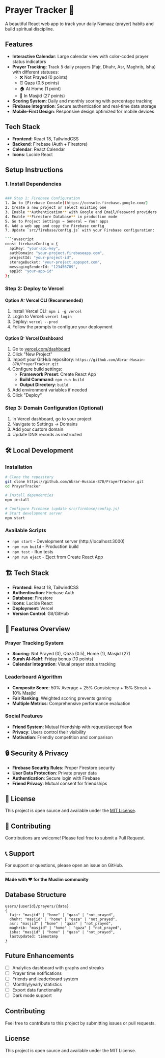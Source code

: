 # Prayer Tracker 🕌

A beautiful React web app to track your daily Namaaz (prayer) habits and build spiritual discipline.

## Features

- **Interactive Calendar**: Large calendar view with color-coded prayer status indicators
- **Prayer Tracking**: Track 5 daily prayers (Fajr, Dhuhr, Asr, Maghrib, Isha) with different statuses:
  - ❌ Not Prayed (0 points)
  - ⏰ Qaza (0.5 points)
  - 🏠 At Home (1 point)
  - 🕌 In Masjid (27 points)
- **Scoring System**: Daily and monthly scoring with percentage tracking
- **Firebase Integration**: Secure authentication and real-time data storage
- **Mobile-First Design**: Responsive design optimized for mobile devices

## Tech Stack

- **Frontend**: React 18, TailwindCSS
- **Backend**: Firebase (Auth + Firestore)
- **Calendar**: React Calendar
- **Icons**: Lucide React

## Setup Instructions

### 1. Install Dependencies

```bash

### Step 1: Firebase Configuration
1. Go to [Firebase Console](https://console.firebase.google.com/)
2. Create a new project or select existing one
3. Enable **Authentication** with Google and Email/Password providers
4. Enable **Firestore Database** in production mode
5. Go to Project Settings → General → Your apps
6. Add a web app and copy the Firebase config
7. Update `src/firebase/config.js` with your Firebase configuration:

```javascript
const firebaseConfig = {
  apiKey: "your-api-key",
  authDomain: "your-project.firebaseapp.com",
  projectId: "your-project-id",
  storageBucket: "your-project.appspot.com",
  messagingSenderId: "123456789",
  appId: "your-app-id"
};
```

### Step 2: Deploy to Vercel

#### Option A: Vercel CLI (Recommended)
1. Install Vercel CLI: `npm i -g vercel`
2. Login to Vercel: `vercel login`
3. Deploy: `vercel --prod`
4. Follow the prompts to configure your deployment

#### Option B: Vercel Dashboard
1. Go to [vercel.com/dashboard](https://vercel.com/dashboard)
2. Click "New Project"
3. Import your GitHub repository: `https://github.com/Abrar-Husain-870/PrayerTracker.git`
4. Configure build settings:
   - **Framework Preset**: Create React App
   - **Build Command**: `npm run build`
   - **Output Directory**: `build`
5. Add environment variables if needed
6. Click "Deploy"

### Step 3: Domain Configuration (Optional)
1. In Vercel dashboard, go to your project
2. Navigate to Settings → Domains
3. Add your custom domain
4. Update DNS records as instructed

## 🛠️ Local Development

### Installation
```bash
# Clone the repository
git clone https://github.com/Abrar-Husain-870/PrayerTracker.git
cd PrayerTracker

# Install dependencies
npm install

# Configure Firebase (update src/firebase/config.js)
# Start development server
npm start
```

### Available Scripts
- `npm start` - Development server (http://localhost:3000)
- `npm run build` - Production build
- `npm test` - Run tests
- `npm run eject` - Eject from Create React App

## 🏗️ Tech Stack

- **Frontend**: React 18, TailwindCSS
- **Authentication**: Firebase Auth
- **Database**: Firestore
- **Icons**: Lucide React
- **Deployment**: Vercel
- **Version Control**: Git/GitHub

## 📱 Features Overview

### Prayer Tracking System
- **Scoring**: Not Prayed (0), Qaza (0.5), Home (1), Masjid (27)
- **Surah Al-Kahf**: Friday bonus (10 points)
- **Calendar Integration**: Visual prayer status tracking

### Leaderboard Algorithm
- **Composite Score**: 50% Average + 25% Consistency + 15% Streak + 10% Masjid
- **Fair Ranking**: Weighted scoring prevents gaming
- **Multiple Metrics**: Comprehensive performance evaluation

### Social Features
- **Friend System**: Mutual friendship with request/accept flow
- **Privacy**: Users control their visibility
- **Motivation**: Friendly competition and comparison

## 🔒 Security & Privacy

- **Firebase Security Rules**: Proper Firestore security
- **User Data Protection**: Private prayer data
- **Authentication**: Secure login with Firebase
- **Friend Privacy**: Mutual consent for friendships

## 📄 License

This project is open source and available under the [MIT License](LICENSE).

## 🤝 Contributing

Contributions are welcome! Please feel free to submit a Pull Request.

## 📞 Support

For support or questions, please open an issue on GitHub.

---

**Made with ❤️ for the Muslim community**

## Database Structure

```
users/{userId}/prayers/{date}
{
  fajr: "masjid" | "home" | "qaza" | "not_prayed",
  dhuhr: "masjid" | "home" | "qaza" | "not_prayed",
  asr: "masjid" | "home" | "qaza" | "not_prayed",
  maghrib: "masjid" | "home" | "qaza" | "not_prayed",
  isha: "masjid" | "home" | "qaza" | "not_prayed",
  lastUpdated: timestamp
}
```

## Future Enhancements

- [ ] Analytics dashboard with graphs and streaks
- [ ] Prayer time notifications
- [ ] Friends and leaderboard system
- [ ] Monthly/yearly statistics
- [ ] Export data functionality
- [ ] Dark mode support

## Contributing

Feel free to contribute to this project by submitting issues or pull requests.

## License

This project is open source and available under the MIT License.
